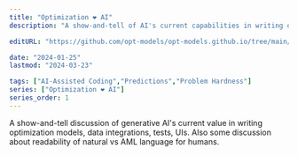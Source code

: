 ```yaml
---
title: "Optimization ❤️ AI"
description: "A show-and-tell of AI's current capabilities in writing optimization models, data integrations, model and data validation tests, UIs, and whether/when AIs will be able to write novel, efficient models from scratch. Also some discussion about readability of natural vs AML language for humans."

editURL: "https://github.com/opt-models/opt-models.github.io/tree/main/content/compendium/opt-loves-ai/index.md"

date: "2024-01-25"
lastmod: "2024-03-23"

tags: ["AI-Assisted Coding","Predictions","Problem Hardness"]
series: ["Optimization ❤️ AI"]
series_order: 1
---
```


A show-and-tell discussion of generative AI's current value in writing optimization models, data integrations, tests, UIs. Also some discussion about readability of natural vs AML language for humans.
